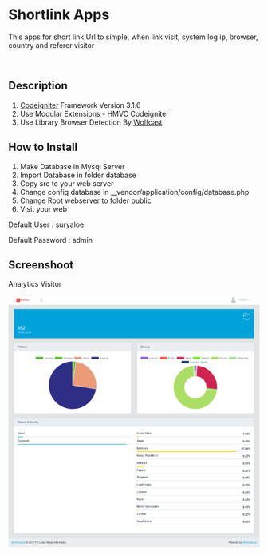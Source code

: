 <h1>Shortlink Apps</h1>
<p>This apps for short link Url to simple, when link visit, system log ip, browser, country and referer visitor</p><br/>
<h2>Description</h2>
<ol>
<li><a href="https://codeigniter.com/download">Codeigniter</a> Framework Version 3.1.6</li>
<li>Use Modular Extensions - HMVC Codeigniter</li>
<li>Use Library Browser Detection By <a href="https://github.com/Wolfcast/BrowserDetection" target="_blank">Wolfcast</a></li>
</ol>

<h2>How to Install</h2>
<ol>
<li>Make Database in Mysql Server</li>
<li>Import Database in folder database</li>
<li>Copy src to your web server</li>
<li>Change config database in __vendor/application/config/database.php</li>
<li>Change Root webserver to folder public</li>
<li>Visit your web</li>
</ol>

<p>Default User : suryaloe </p>
<p>Default Password : admin </p>

<h2>Screenshoot</h2>
<p>Analytics Visitor</p>
<img src="https://raw.githubusercontent.com/suryaloe/Shortlink-Apps/master/screenshoot/analytics.png">
